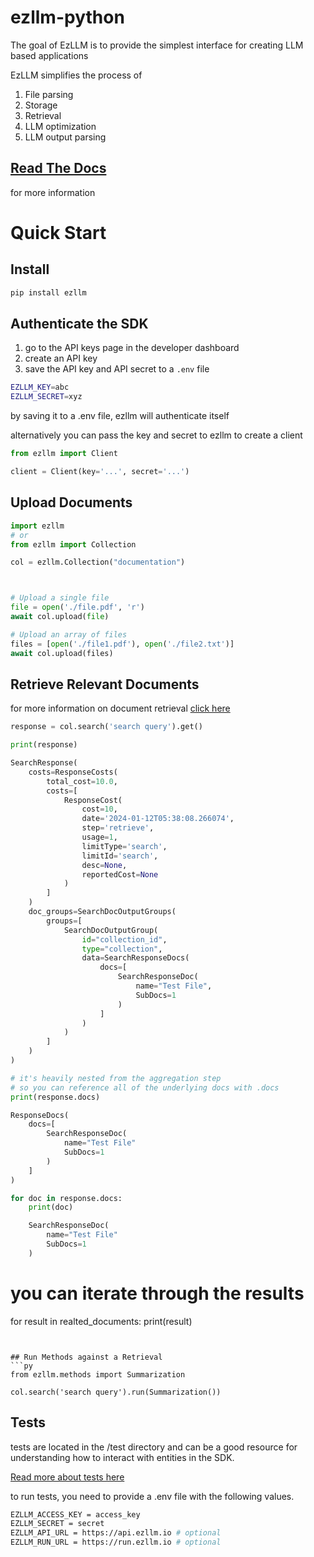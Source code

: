 # ezllm-python
The goal of EzLLM is to provide the simplest interface for creating LLM based applications

EzLLM simplifies the process of 
1. File parsing
2. Storage
3. Retrieval
4. LLM optimization
5. LLM output parsing

## [Read The Docs](https://docs.ezllm.io)

for more information




# Quick Start
## Install
```bash
pip install ezllm
```

## Authenticate the SDK
1. go to the API keys page in the developer dashboard
2. create an API key
3. save the API key and API secret to a `.env` file

```bash
EZLLM_KEY=abc
EZLLM_SECRET=xyz
```
by saving it to a .env file, ezllm will authenticate itself

alternatively you can pass the key and secret to ezllm to create a client

```py
from ezllm import Client

client = Client(key='...', secret='...')
```

## Upload Documents
```py
import ezllm
# or
from ezllm import Collection

col = ezllm.Collection("documentation")



# Upload a single file
file = open('./file.pdf', 'r')
await col.upload(file)

# Upload an array of files
files = [open('./file1.pdf'), open('./file2.txt')]
await col.upload(files)
```

## Retrieve Relevant Documents
for more information on document retrieval [click here](</retrieval/Retrieval>)

```py
response = col.search('search query').get()

print(response)

SearchResponse(
    costs=ResponseCosts(
        total_cost=10.0,
        costs=[
            ResponseCost(
                cost=10,
                date='2024-01-12T05:38:08.266074',
                step='retrieve',
                usage=1,
                limitType='search',
                limitId='search',
                desc=None,
                reportedCost=None
            )
        ]
    )
    doc_groups=SearchDocOutputGroups(
        groups=[
            SearchDocOutputGroup(
                id="collection_id",
                type="collection",
                data=SearchResponseDocs(
                    docs=[
                        SearchResponseDoc(
                            name="Test File",
                            SubDocs=1
                        )
                    ]
                )
            )
        ]
    )
)

# it's heavily nested from the aggregation step
# so you can reference all of the underlying docs with .docs
print(response.docs)

ResponseDocs(
    docs=[
        SearchResponseDoc(
            name="Test File"
            SubDocs=1
        )
    ]
)

for doc in response.docs:
    print(doc)

    SearchResponseDoc(
        name="Test File"
        SubDocs=1
    )
```


# you can iterate through the results

for result in realted_documents:
    print(result)
```


## Run Methods against a Retrieval
```py
from ezllm.methods import Summarization

col.search('search query').run(Summarization())
```


## Tests
tests are located in the /test directory and can be a good resource for understanding how to interact with entities in the SDK.

[Read more about tests here ](<./tests/README.md>)

to run tests, you need to provide a .env file with the following values.
```bash
EZLLM_ACCESS_KEY = access_key
EZLLM_SECRET = secret
EZLLM_API_URL = https://api.ezllm.io # optional
EZLLM_RUN_URL = https://run.ezllm.io # optional
```